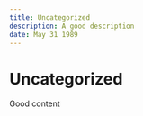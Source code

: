 ```yaml
---
title: Uncategorized
description: A good description
date: May 31 1989
---
```


# Uncategorized

Good content
